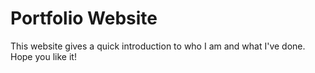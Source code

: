 # Portfolio Website

This website gives a quick introduction to who I am and what I've done. Hope you like it!
